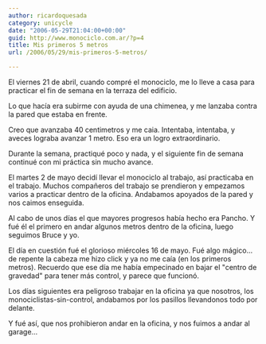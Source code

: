 ```yaml
---
author: ricardoquesada
category: unicycle
date: "2006-05-29T21:04:00+00:00"
guid: http://www.monociclo.com.ar/?p=4
title: Mis primeros 5 metros
url: /2006/05/29/mis-primeros-5-metros/

---
```


El viernes 21 de abril, cuando compré el monociclo, me lo lleve a casa para
practicar el fin de semana en la terraza del edificio.

Lo que hacía era subirme con ayuda de una chimenea, y me lanzaba contra la pared
que estaba en frente.

Creo que avanzaba 40 centimetros y me caia.
Intentaba, intentaba, y aveces lograba avanzar 1 metro.
Eso era un logro extraordinario.

Durante la semana, practiqué poco y nada, y el siguiente fin de semana continué
con mi práctica sin mucho avance.

El martes 2 de mayo decidí llevar el monociclo al trabajo, así practicaba en el
trabajo.
Muchos compañeros del trabajo se prendieron y empezamos varios a practicar
dentro de la oficina.
Andabamos apoyados de la pared y nos caimos enseguida.

Al cabo de unos días el que mayores progresos había hecho era Pancho.
Y fué él el primero en andar algunos metros dentro de la oficina, luego seguimos
Bruce y yo.

El día en cuestión fué el glorioso miércoles 16 de mayo. Fué algo mágico...
de repente la cabeza me hizo click y ya no me caía (en los primeros metros).
Recuerdo que ese día me había empecinado en bajar el "centro de gravedad" para
tener más control,
y parece que funcionó.

Los días siguientes era peligroso trabajar en la oficina ya que nosotros,
los monociclistas-sin-control, andabamos por los pasillos llevandonos todo por
delante.

Y fué así, que nos prohibieron andar en la oficina, y nos fuimos a andar al
garage...
